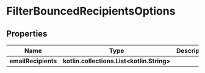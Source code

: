 
# FilterBouncedRecipientsOptions

## Properties
Name | Type | Description | Notes
------------ | ------------- | ------------- | -------------
**emailRecipients** | **kotlin.collections.List&lt;kotlin.String&gt;** |  | 



